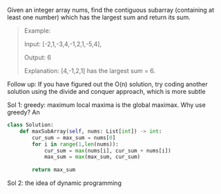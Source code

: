 Given an integer array nums, find the contiguous subarray (containing at least one number) 
which has the largest sum and return its sum.

> Example:
>
> Input: [-2,1,-3,4,-1,2,1,-5,4],
> 
> Output: 6
>
> Explanation: [4,-1,2,1] has the largest sum = 6.


Follow up:
If you have figured out the O(n) solution, 
try coding another solution using the divide and conquer approach, which is more subtle


Sol 1: greedy: maximum local maxima is the global maximax. Why use greedy? An 
```python
class Solution:
    def maxSubArray(self, nums: List[int]) -> int:
        cur_sum = max_sum = nums[0]
        for i in range(1,len(nums)):
            cur_sum = max(nums[i], cur_sum + nums[i])
            max_sum = max(max_sum, cur_sum)
            
        return max_sum
````

Sol 2: the idea of dynamic programming
